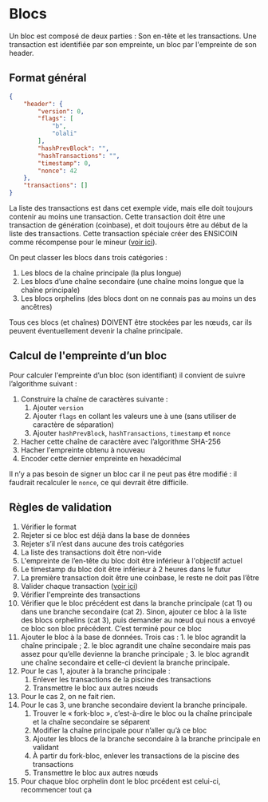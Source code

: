 # Blocs

Un bloc est composé de deux parties : Son en-tête et les transactions. Une transaction est identifiée par son empreinte, un bloc par l'empreinte de son header.

## Format général

```json
{
	"header": {
		"version": 0,
		"flags": [
			"b",
			"olali"
		],
		"hashPrevBlock": "",
		"hashTransactions": "",
		"timestamp": 0,
		"nonce": 42
	},
	"transactions": []
}
```

La liste des transactions est dans cet exemple vide, mais elle doit toujours contenir au moins une transaction. Cette transaction doit être une transaction de génération (coinbase), et doit toujours être au début de la liste des transactions. Cette transaction spéciale créer des ENSICOIN comme récompense pour le mineur ([voir ici](transactions.md)).

On peut classer les blocs dans trois catégories :

1. Les blocs de la chaîne principale (la plus longue)
2. Les blocs d’une chaîne secondaire (une chaîne moins longue que la chaîne principale)
3. Les blocs orphelins (des blocs dont on ne connais pas au moins un des ancêtres)

Tous ces blocs (et chaînes) DOIVENT être stockées par les nœuds, car ils peuvent éventuellement devenir la chaîne principale.

## Calcul de l'empreinte d’un bloc

Pour calculer l'empreinte d’un bloc (son identifiant) il convient de suivre l’algorithme suivant :

1. Construire la chaîne de caractères suivante :
	1. Ajouter `version`
	2. Ajouter `flags` en collant les valeurs une à une (sans utiliser de caractère de séparation)
	3. Ajouter `hashPrevBlock`, `hashTransactions`, `timestamp` et `nonce`
2. Hacher cette chaîne de caractère avec l’algorithme SHA-256
3. Hacher l'empreinte obtenu à nouveau
4. Encoder cette dernier empreinte en hexadécimal

Il n’y a pas besoin de signer un bloc car il ne peut pas être modifié : il faudrait recalculer le `nonce`, ce qui devrait être difficile.

## Règles de validation

1. Vérifier le format
2. Rejeter si ce bloc est déjà dans la base de données
3. Rejeter s’il n’est dans aucune des trois catégories
4. La liste des transactions doit être non-vide
5. L'empreinte de l’en-tête du bloc doit être inférieur à l'objectif actuel
6. Le timestamp du bloc doit être inférieur à 2 heures dans le futur
7. La première transaction doit être une coinbase, le reste ne doit pas l’être
8. Valider chaque transaction ([voir ici](transactions.md))
9. Vérifier l'empreinte des transactions
10. Vérifier que le bloc précédent est dans la branche principale (cat 1) ou dans une branche secondaire (cat 2). Sinon, ajouter ce bloc à la liste des blocs orphelins (cat 3), puis demander au nœud qui nous a envoyé ce bloc son bloc précédent. C’est terminé pour ce bloc
11. Ajouter le bloc à la base de données. Trois cas : 1. le bloc agrandit la chaîne principale ; 2. le bloc agrandit une chaîne secondaire mais pas assez pour qu’elle devienne la branche principale ; 3. le bloc agrandit une chaîne secondaire et celle-ci devient la branche principale.
12. Pour le cas 1, ajouter à la branche principale :
	1. Enlever les transactions de la piscine des transactions
	2. Transmettre le bloc aux autres nœuds
13. Pour le cas 2, on ne fait rien.
14. Pour le cas 3, une branche secondaire devient la branche principale.
	1. Trouver le « fork-bloc », c’est-à-dire le bloc ou la chaîne principale et la chaîne secondaire se séparent
	2. Modifier la chaîne principale pour n’aller qu’à ce bloc
	3. Ajouter les blocs de la branche secondaire à la branche principale en validant
	4. À partir du fork-bloc, enlever les transactions de la piscine des transactions
	5. Transmettre le bloc aux autres nœuds
15. Pour chaque bloc orphelin dont le bloc prcédent est celui-ci, recommencer tout ça

